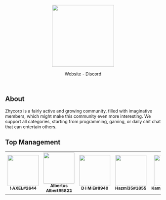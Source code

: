 <div align="center">
  <p>
    <a href="https://zhycorp.org/"><img src="https://api.zhycorp.org/assets/images/logo.webp" width="200"/></a>
  </p>
  <p>
    <a href="https://zhycorp.org/">Website</a>
    -
    <a href="https://zhycorp.org/discord">Discord</a>
  </p>
  <br />
</div>

## About
Zhycorp is a fairly active and growing community, filled with imaginative members, which might make this community even more interesting. We support all categories, starting from programming, gaming, or daily chit chat that can entertain others.

## Top Management
<!--START_SECTION:administrator_list-->
<table>
<tr><td align="center"><a href="https://zhycorp.org/staff"><img src="https://cdn.discordapp.com/avatars/453176547168223233/59781ece4f5b7f143aacd05d92ffb449.webp?size=4096" width="100px;" alt=""/><br /><sub><b>! AXEL#2644</b></sub></a><br/></td><td align="center"><a href="https://zhycorp.org/staff"><img src="https://cdn.discordapp.com/avatars/661936667254325269/a_6d17ecfdb5752a5a786c96bad61d0716.webp?size=4096" width="100px;" alt=""/><br /><sub><b>Albertus Albert#5822</b></sub></a><br/></td><td align="center"><a href="https://zhycorp.org/staff"><img src="https://cdn.discordapp.com/avatars/378728336551182347/67a9214ddfea80483753498a17c5bf14.webp?size=4096" width="100px;" alt=""/><br /><sub><b>D I M E#8940</b></sub></a><br/></td><td align="center"><a href="https://zhycorp.org/staff"><img src="https://cdn.discordapp.com/avatars/290159952784392202/f98627ffb7496092c0a8ca52cbf5598d.webp?size=4096" width="100px;" alt=""/><br /><sub><b>Hazmi35#1855</b></sub></a><br/></td><td align="center"><a href="https://zhycorp.org/staff"><img src="https://cdn.discordapp.com/avatars/199530359694557184/b6836d3db4dbe944fe1c9088dc4da8e6.webp?size=4096" width="100px;" alt=""/><br /><sub><b>KampKevin#2184</b></sub></a><br/></td><td align="center"><a href="https://zhycorp.org/staff"><img src="https://cdn.discordapp.com/embed/avatars/4.png" width="100px;" alt=""/><br /><sub><b>ReiNieR#6879</b></sub></a><br/></td><td align="center"><a href="https://zhycorp.org/staff"><img src="https://cdn.discordapp.com/avatars/725331428962992131/97e9bc7cf3b27fdecca148922fb74fa3.webp?size=4096" width="100px;" alt=""/><br /><sub><b>Zen Shibata#8181</b></sub></a><br/></td></tr>
</table>
<!--END_SECTION:administrator_list-->
